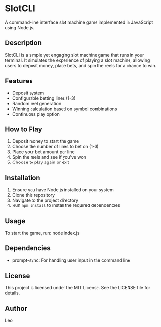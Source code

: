 # SlotCLI

A command-line interface slot machine game implemented in JavaScript using Node.js.

## Description

SlotCLI is a simple yet engaging slot machine game that runs in your terminal. It simulates the experience of playing a slot machine, allowing users to deposit money, place bets, and spin the reels for a chance to win.

## Features

- Deposit system
- Configurable betting lines (1-3)
- Random reel generation
- Winning calculation based on symbol combinations
- Continuous play option

## How to Play

1. Deposit money to start the game
2. Choose the number of lines to bet on (1-3)
3. Place your bet amount per line
4. Spin the reels and see if you've won
5. Choose to play again or exit

## Installation

1. Ensure you have Node.js installed on your system
2. Clone this repository
3. Navigate to the project directory
4. Run `npm install` to install the required dependencies

## Usage

To start the game, run: node index.js


## Dependencies

- prompt-sync: For handling user input in the command line

## License

This project is licensed under the MIT License. See the LICENSE file for details.

## Author

Leo
